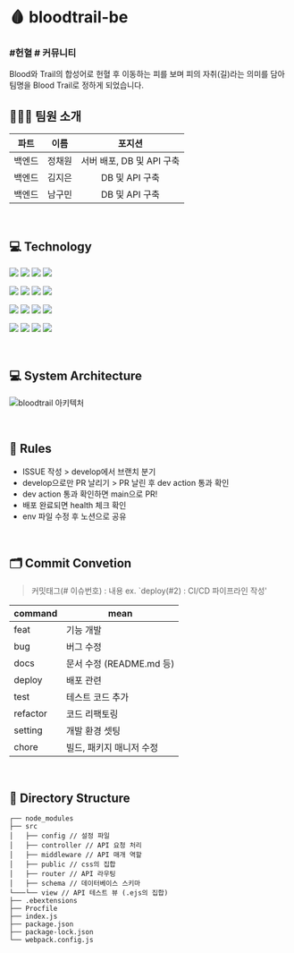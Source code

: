﻿# 🩸 bloodtrail-be
### #헌혈 # 커뮤니티
Blood와 Trail의 합성어로 헌혈 후 이동하는 피를 보며 피의 자취(길)라는 의미를 담아 팀명을 Blood Trail로 정하게 되었습니다.

## 👨🏻‍💻 팀원 소개
|파트|이름|포지션|
|:------:|:---:|:------:|
|백엔드|정채원|서버 배포, DB 및 API 구축|
|백엔드|김지은|DB 및 API 구축|
|백엔드|남구민|DB 및 API 구축|

<br>

## 💻 Technology
<img src="https://img.shields.io/badge/Visual Studio Code-007ACC?style=flat-square&logo=Visual Studio Code&logoColor=white">  <img src="https://img.shields.io/badge/JavaScript-F7DF1E?style=flat-square&logo=javascript&logoColor=black"/>  <img src="https://img.shields.io/badge/Node.js-339933?style=flat-square&logo=Node.js&logoColor=white"/>  <img src="https://img.shields.io/badge/Webpack-8DD6F9?style=flat-square&logo=Webpack&logoColor=black"/>

<img src="https://img.shields.io/badge/MongoDB-47A248?style=flat-square&logo=MongoDB&logoColor=white"/>  <img src="https://img.shields.io/badge/Mongoose-880000?style=flat-square&logo=Mongoose&logoColor=white"/>  <img src="https://img.shields.io/badge/Redis-DC382D?style=flat-square&logo=Redis&logoColor=white"/>  <img src="https://img.shields.io/badge/JWT-black?style=flat-square&logo=JSON%20web%20tokens">

<img src="https://img.shields.io/badge/GithubActions-2088FF?style=flat-square&logo=GithubActions&logoColor=white">  <img src="https://img.shields.io/badge/AmazonEC2-FF9900?style=flat-square&logo=AmazonEC2&logoColor=white">  <img src="https://img.shields.io/badge/AmazonS3-569A31?style=flat-square&logo=AmazonS3&logoColor=white">  <img src="https://img.shields.io/badge/AmazonElasticBeanstalk-FF9900?style=flat-square&logo=Amazon Elastic Beanstalk&logoColor=white">

<img src="https://img.shields.io/badge/Swagger-85EA2D?style=flat-square&logo=Swagger&logoColor=white"> <img src="https://img.shields.io/badge/slack-4A154B?style=flat-square&logo=slack&logoColor=white"> <img src="https://img.shields.io/badge/notion-000000?style=flat-square&logo=notion&logoColor=white"> <img src="https://img.shields.io/badge/discord-5865F2?style=flat-square&logo=discord&logoColor=white">

<br>

## 💻 System Architecture
![bloodtrail 아키텍처](https://github.com/demo-Bloodtrail/bloodtrail-be/assets/97737822/46836afa-ac84-47fc-9ea6-ffa3049b0d89)

<br>

## 🔖 Rules
- ISSUE 작성 > develop에서 브랜치 분기
- develop으로만 PR 날리기 > PR 날린 후 dev action 통과 확인
- dev action 통과 확인하면 main으로 PR!
- 배포 완료되면 health 체크 확인
- env 파일 수정 후 노션으로 공유

<br>

## 🗂️ Commit Convetion

> 커밋태그(# 이슈번호) : 내용
> ex. `deploy(#2) : CI/CD 파이프라인 작성'

| command  | mean                     |
| -------- | ------------------------ |
| feat     | 기능 개발                |
| bug      | 버그 수정                |
| docs     | 문서 수정 (README.md 등) |
| deploy   | 배포 관련                |
| test     | 테스트 코드 추가         |
| refactor | 코드 리팩토링            |
| setting  | 개발 환경 셋팅           |
| chore    | 빌드, 패키지 매니저 수정 |

<br>

## 🎃 Directory Structure
```
┌── node_modules
├── src
│   ├── config // 설정 파일
│   ├── controller // API 요청 처리
│   ├── middleware // API 매개 역할
│   ├── public // css의 집합
│   ├── router // API 라우팅
│   ├── schema // 데이터베이스 스키마
└───└── view // API 테스트 뷰 (.ejs의 집합)
├── .ebextensions
├── Procfile
├── index.js
├── package.json
├── package-lock.json
└── webpack.config.js
```
